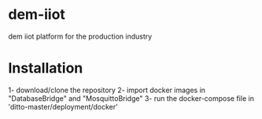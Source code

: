 # dem-iiot
dem iiot platform for the production industry

# Installation

1- download/clone the repository
2- import docker images in "DatabaseBridge" and "MosquittoBridge"
3- run the docker-compose file in 'ditto-master/deployment/docker'


